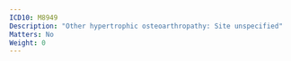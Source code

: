 ```yaml
---
ICD10: M8949
Description: "Other hypertrophic osteoarthropathy: Site unspecified"
Matters: No
Weight: 0
---
```


